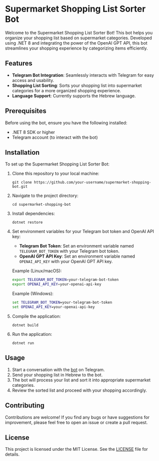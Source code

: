 ﻿# Supermarket Shopping List Sorter Bot

Welcome to the Supermarket Shopping List Sorter Bot! This bot helps you organize your shopping list based on supermarket categories. Developed using .NET 8 and integrating the power of the OpenAI GPT API, this bot streamlines your shopping experience by categorizing items efficiently.

## Features

- **Telegram Bot Integration**: Seamlessly interacts with Telegram for easy access and usability.
- **Shopping List Sorting**: Sorts your shopping list into supermarket categories for a more organized shopping experience.
- **Language Support**: Currently supports the Hebrew language.

## Prerequisites

Before using the bot, ensure you have the following installed:

- .NET 8 SDK or higher
- Telegram account (to interact with the bot)

## Installation

To set up the Supermarket Shopping List Sorter Bot:

1. Clone this repository to your local machine:

    ```
    git clone https://github.com/your-username/supermarket-shopping-bot.git
    ```

2. Navigate to the project directory:

    ```
    cd supermarket-shopping-bot
    ```

3. Install dependencies:

    ```
    dotnet restore
    ```

4. Set environment variables for your Telegram bot token and OpenAI API key:

   - **Telegram Bot Token**: Set an environment variable named `TELEGRAM_BOT_TOKEN` with your Telegram bot token.
   - **OpenAI GPT API Key**: Set an environment variable named `OPENAI_API_KEY` with your OpenAI GPT API key.

   Example (Linux/macOS):

   ```bash
   export TELEGRAM_BOT_TOKEN=your-telegram-bot-token
   export OPENAI_API_KEY=your-openai-api-key
   ```
   Example (Windows):

   ```cmd
   set TELEGRAM_BOT_TOKEN=your-telegram-bot-token
   set OPENAI_API_KEY=your-openai-api-key
   ```

5. Compile the application:

    ```
    dotnet build
    ```

6. Run the application:

    ```
    dotnet run
    ```

## Usage

1. Start a conversation with the [bot](https://t.me/shopSorter_bot) on Telegram.
2. Send your shopping list in Hebrew to the bot.
3. The bot will process your list and sort it into appropriate supermarket categories.
4. Review the sorted list and proceed with your shopping accordingly.

## Contributing

Contributions are welcome! If you find any bugs or have suggestions for improvement, please feel free to open an issue or create a pull request.

## License

This project is licensed under the MIT License. See the [LICENSE](LICENSE) file for details.
